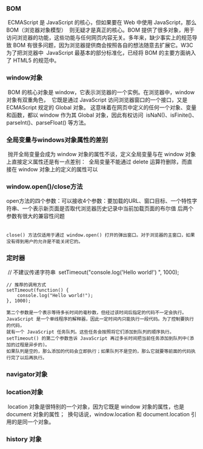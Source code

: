 ### BOM

​	ECMAScript 是 JavaScript 的核心，但如果要在 Web 中使用 JavaScript，那么 BOM（浏览器对象模型）
​	则无疑才是真正的核心。BOM 提供了很多对象，用于访问浏览器的功能，这些功能与任何网页内容无关。多年来，
​	缺少事实上的规范导致 BOM 有很多问题，因为浏览器提供商会按照各自的想法随意去扩展它。W3C 为了把浏览器中
​	JavaScript 最基本的部分标准化，已经将 BOM 的主要方面纳入了 HTML5 的规范中。

###  window对象
​	BOM 的核心对象是 window，它表示浏览器的一个实例。在浏览器中，window 对象有双重角色，
​	它既是通过 JavaScript 访问浏览器窗口的一个接口，又是 ECMAScript 规定的 Global 对象。
​	这意味着在网页中定义的任何一个对象、变量和函数，都以 window 作为其 Global 对象，因此有权访问 
​	isNaN()、isFinite()、parseInt()、parseFloat() 等方法。
​	

### 全局变量与windows对象属性的差别

​	抛开全局变量会成为 window 对象的属性不谈，定义全局变量与在 window 对象上直接定义属性还是有一点差别：
​	全局变量不能通过 delete 运算符删除，而直接在 window 对象上的定义的属性可以
​	

### window.open()/close方法

​	open方法的四个参数：可以接收4个参数：要加载的URL、窗口目标、一个特性字符串、
​								   一个表示新页面是否取代浏览器历史记录中当前加载页面的布尔值
​					后两个参数有很大的兼容性问题			  
​								   

	close() 方法仅适用于通过 window.open() 打开的弹出窗口。对于浏览器的主窗口，如果没有得到用户的允许是不能关闭它的。

### 定时器

​	// 不建议传递字符串
​	setTimeout("console.log('Hello world!') ", 1000);
​	

	// 推荐的调用方式
	setTimeout(function() { 
	    console.log("Hello world!"); 
	}, 1000);
	
	第二个参数是一个表示等待多长时间的毫秒数，但经过该时间后指定的代码不一定会执行。
	JavaScript 是一个单线程序的解释器，因此一定时间内只能执行一段代码。为了控制要执行的代码，
	就有一个 JavaScript 任务队列。这些任务会按照将它们添加到队列的顺序执行。
	setTimeout() 的第二个参数告诉 JavaScript 再过多长时间把当前任务添加到队列中(添加的过程是异步的)。
	如果队列是空的，那么添加的代码会立即执行；如果队列不是空的，那么它就要等前面的代码执行完了以后再执行。
### navigator对象

### location对象

​	location 对象是很特别的一个对象，因为它既是 window 对象的属性，也是 document 对象的属性；
​	换句话说，window.location 和 document.location 引用的是同一个对象。

### history 对象	